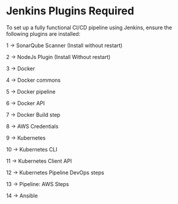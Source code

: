 # Jenkins Plugins Required

To set up a fully functional CI/CD pipeline using Jenkins, ensure the following plugins are installed:



1 → SonarQube Scanner (Install without restart)

2 → NodeJs Plugin (Install Without restart)

3 → Docker

4 → Docker commons

5 → Docker pipeline

6 → Docker API

7 → Docker Build step

8 → AWS Credentials

9 → Kubernetes

10 → Kubernetes CLI

11 → Kubernetes Client API

12 → Kubernetes Pipeline DevOps steps

13 → Pipeline: AWS Steps

14 → Ansible


